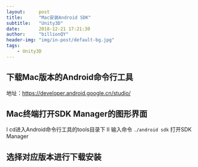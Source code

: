```yaml
---
layout:     post
title:      "Mac安装Android SDK"
subtitle:   "Unity3D"
date:       2018-12-21 17:21:30
author:     "billionQY"
header-img: "img/in-post/default-bg.jpg"
tags:
    - Unity3D
---
```


## 下载Mac版本的Android命令行工具
地址：https://developer.android.google.cn/studio/

## Mac终端打开SDK Manager的图形界面
Ⅰ cd进入Android命令行工具的tools目录下
Ⅱ 输入命令 ``` ./android sdk ``` 打开SDK Manager

## 选择对应版本进行下载安装
